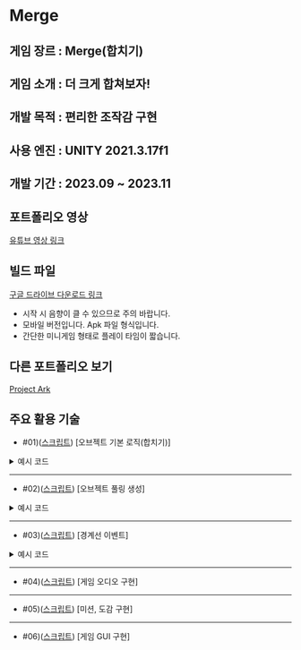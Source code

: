 Merge
===


게임 장르 : Merge(합치기)
---

게임 소개 : 
더 크게 합쳐보자!
---


개발 목적 : 편리한 조작감 구현
---

사용 엔진 : UNITY 2021.3.17f1
---


개발 기간 : 2023.09 ~ 2023.11
---


포트폴리오 영상
---
[유튜브 영상 링크](https://www.youtube.com/watch?v=tK2KazY8tvI)


빌드 파일
---
[구글 드라이브 다운로드 링크](https://drive.google.com/file/d/1JRSGiZR3P5XjKuaMydYr0ob5zu1n1pqp/view?usp=drive_link)

* 시작 시 음향이 클 수 있으므로 주의 바랍니다.
* 모바일 버전입니다. Apk 파일 형식입니다.
* 간단한 미니게임 형태로 플레이 타임이 짧습니다.

다른 포트폴리오 보기
---
[Project Ark](https://github.com/Nocha13/Ark_2DPortfolio.git)

주요 활용 기술
---
* #01)([스크립트](https://github.com/Nocha13/Merge_2DPortfolio/blob/main/Merge/Assets/02.Code/InGame/Merge.cs#L123)) [오브젝트 기본 로직(합치기)]
<details>
<summary>예시 코드</summary>
  
```csharp
public void 함수 이름()
{
    void OnCollisionStay2D(Collision2D coll)
    {
        if(coll.gameObject.tag == "Merge")
        {
            Merge other = coll.gameObject.GetComponent<Merge>();

            if(level == other.level && !isMerge && !other.isMerge && level < 7)
            {//Start Merge
                float myX = transform.position.x;
                float myY = transform.position.y;
                float otherX = other.transform.position.x;
                float otherY = other.transform.position.y;

                //아래 있을 때
                //동일 높일 때, 오른쪽, 왼쪽에 있을 때
                if(myY < otherY || (myY == otherY && myX > otherX && myX < otherX))
                {//상대방 숨기기
                    other.Hide(transform.position);
                    LevelUp();
                }
            }
        }
    }
}
```
</details>

---
* #02)([스크립트](https://github.com/Nocha13/Merge_2DPortfolio/blob/main/Merge/Assets/02.Code/InGame/GameManager.cs#L67)) [오브젝트 풀링 생성]

<details>
<summary>예시 코드</summary>
  
```csharp
 // ORDER : #02) 오브젝트 풀링 생성
    void NextMerge()
    {
        if (isOver)
            return;

        //생성시 조건 정보
        lastMerge = PoolMgr.poolInst.GetMerge();
        lastMerge.Inst = this;
        lastMerge.level = Random.Range(0, maxLevel);
        lastMerge.gameObject.SetActive(true);
        AudioMgr.Inst.PlaySfx(AudioMgr.SFX.Next);
        isStart = true;
        StartCoroutine(WaitNext());
    }

    IEnumerator WaitNext()
    {
        while (lastMerge != null)
        {
            yield return null;
        }

        yield return new WaitForSeconds(0.5f); //0.5초마다 생성
        NextMerge();
    }
```
</details>

---
* #03)([스크립트](https://github.com/Nocha13/Merge_2DPortfolio/blob/main/Merge/Assets/02.Code/InGame/LInes.cs#L61)) [경계선 이벤트]

<details>
<summary>예시 코드</summary>
  
```csharp
 void Update()
    {
        if(warTouch == true)
        {
            if (Physics2D.OverlapBox(warPos, warSize, 0, mergeMask) != null)
            {    
                GameObject.Find("Walls").transform.Find("Color").gameObject.SetActive(true); //배경색 변경
                
                timer = 0.02f;
            }
        }

        if(0.0f < timer)
        {
            timer -= Time.deltaTime;

            if(timer <= 0.0f)
            {
                GameObject.Find("Walls").transform.Find("Color").gameObject.SetActive(false); //배경색 변경(원래대로)         
            }
        }

        if (deadTouch == true)
        {
            if (Physics2D.OverlapBox(deadPos, deadSize, 0, mergeMask) != nul초

                if (countDown <= 0.0f)
                {
                    GameManager.Inst.GameOver(); //게임오버
                }
            }
        }
    }
```
</details>

---
* #04)([스크립트](https://github.com/Nocha13/Merge_2DPortfolio/blob/main/Merge/Assets/02.Code/Don/AudioMgr.cs)) [게임 오디오 구현]

---
* #05)([스크립트](https://github.com/Nocha13/Merge_2DPortfolio/blob/main/Merge/Assets/02.Code/Don/BookAchieveMgr.cs)) [미션, 도감 구현]

---
* #06)([스크립트](https://github.com/Nocha13/Merge_2DPortfolio/blob/main/Merge/Assets/02.Code/InGame/InGameUI.cs)) [게임 GUI 구현]
